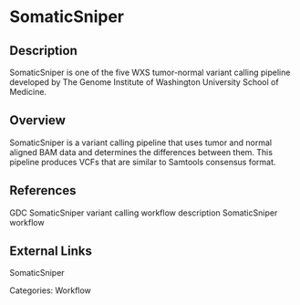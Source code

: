 # SomaticSniper #

## Description ##
SomaticSniper is one of the five WXS tumor-normal variant calling pipeline developed by The Genome Institute of Washington University School of Medicine.

## Overview ##
SomaticSniper is a variant calling pipeline that uses tumor and normal aligned BAM data and determines the differences between them. This pipeline produces VCFs that are similar to Samtools consensus format.

## References ##
GDC SomaticSniper variant calling workflow description
SomaticSniper workflow

## External Links ##
SomaticSniper

Categories: Workflow

